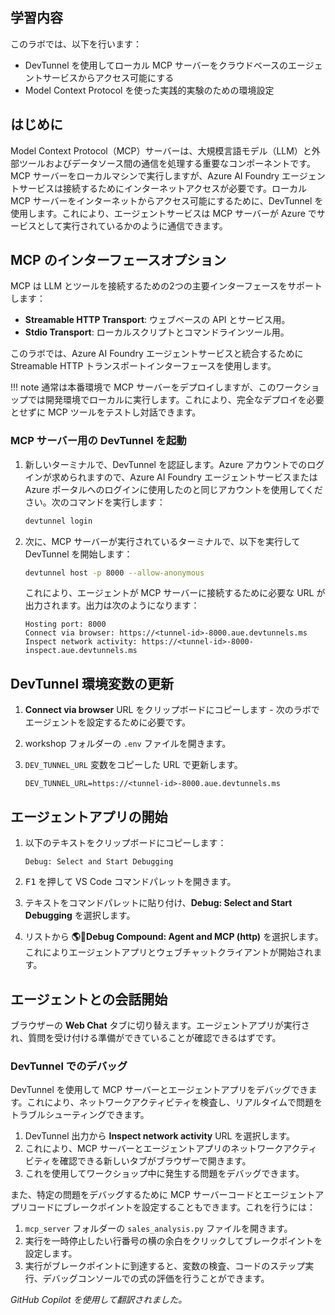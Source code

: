 ## 学習内容

このラボでは、以下を行います：

- DevTunnel を使用してローカル MCP サーバーをクラウドベースのエージェントサービスからアクセス可能にする
- Model Context Protocol を使った実践的実験のための環境設定

## はじめに

Model Context Protocol（MCP）サーバーは、大規模言語モデル（LLM）と外部ツールおよびデータソース間の通信を処理する重要なコンポーネントです。MCP サーバーをローカルマシンで実行しますが、Azure AI Foundry エージェントサービスは接続するためにインターネットアクセスが必要です。ローカル MCP サーバーをインターネットからアクセス可能にするために、DevTunnel を使用します。これにより、エージェントサービスは MCP サーバーが Azure でサービスとして実行されているかのように通信できます。

## MCP のインターフェースオプション

MCP は LLM とツールを接続するための2つの主要インターフェースをサポートします：

- **Streamable HTTP Transport**: ウェブベースの API とサービス用。
- **Stdio Transport**: ローカルスクリプトとコマンドラインツール用。

このラボでは、Azure AI Foundry エージェントサービスと統合するために Streamable HTTP トランスポートインターフェースを使用します。

!!! note
    通常は本番環境で MCP サーバーをデプロイしますが、このワークショップでは開発環境でローカルに実行します。これにより、完全なデプロイを必要とせずに MCP ツールをテストし対話できます。

### MCP サーバー用の DevTunnel を起動

1. 新しいターミナルで、DevTunnel を認証します。Azure アカウントでのログインが求められますので、Azure AI Foundry エージェントサービスまたは Azure ポータルへのログインに使用したのと同じアカウントを使用してください。次のコマンドを実行します：

    ```bash
    devtunnel login
    ```

1. 次に、MCP サーバーが実行されているターミナルで、以下を実行して DevTunnel を開始します：

    ```bash
    devtunnel host -p 8000 --allow-anonymous
    ```

    これにより、エージェントが MCP サーバーに接続するために必要な URL が出力されます。出力は次のようになります：

    ```text
    Hosting port: 8000
    Connect via browser: https://<tunnel-id>-8000.aue.devtunnels.ms
    Inspect network activity: https://<tunnel-id>-8000-inspect.aue.devtunnels.ms
    ```

## DevTunnel 環境変数の更新

1. **Connect via browser** URL をクリップボードにコピーします - 次のラボでエージェントを設定するために必要です。
2. workshop フォルダーの `.env` ファイルを開きます。
3. `DEV_TUNNEL_URL` 変数をコピーした URL で更新します。

    ```text
    DEV_TUNNEL_URL=https://<tunnel-id>-8000.aue.devtunnels.ms
    ```

## エージェントアプリの開始

1. 以下のテキストをクリップボードにコピーします：

    ```text
    Debug: Select and Start Debugging
    ```

2. <kbd>F1</kbd> を押して VS Code コマンドパレットを開きます。
3. テキストをコマンドパレットに貼り付け、**Debug: Select and Start Debugging** を選択します。
4. リストから **🌎🤖Debug Compound: Agent and MCP (http)** を選択します。これによりエージェントアプリとウェブチャットクライアントが開始されます。

## エージェントとの会話開始

ブラウザーの **Web Chat** タブに切り替えます。エージェントアプリが実行され、質問を受け付ける準備ができていることが確認できるはずです。

### DevTunnel でのデバッグ

DevTunnel を使用して MCP サーバーとエージェントアプリをデバッグできます。これにより、ネットワークアクティビティを検査し、リアルタイムで問題をトラブルシューティングできます。

1. DevTunnel 出力から **Inspect network activity** URL を選択します。
2. これにより、MCP サーバーとエージェントアプリのネットワークアクティビティを確認できる新しいタブがブラウザーで開きます。
3. これを使用してワークショップ中に発生する問題をデバッグできます。

また、特定の問題をデバッグするために MCP サーバーコードとエージェントアプリコードにブレークポイントを設定することもできます。これを行うには：

1. `mcp_server` フォルダーの `sales_analysis.py` ファイルを開きます。
2. 実行を一時停止したい行番号の横の余白をクリックしてブレークポイントを設定します。
3. 実行がブレークポイントに到達すると、変数の検査、コードのステップ実行、デバッグコンソールでの式の評価を行うことができます。

*GitHub Copilot を使用して翻訳されました。*
